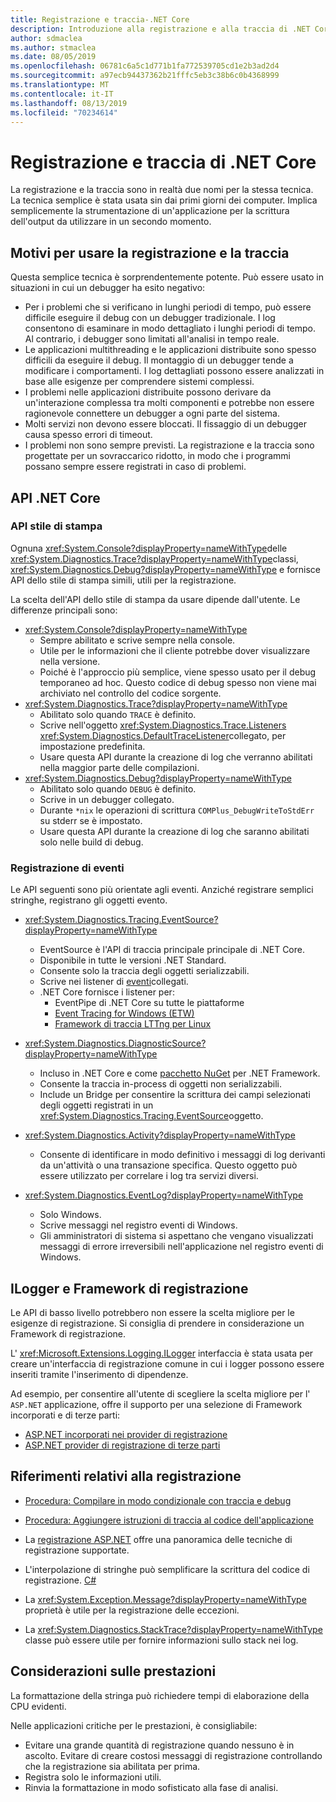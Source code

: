```yaml
---
title: Registrazione e traccia-.NET Core
description: Introduzione alla registrazione e alla traccia di .NET Core.
author: sdmaclea
ms.author: stmaclea
ms.date: 08/05/2019
ms.openlocfilehash: 06781c6a5c1d771b1fa772539705cd1e2b3ad2d4
ms.sourcegitcommit: a97ecb94437362b21fffc5eb3c38b6c0b4368999
ms.translationtype: MT
ms.contentlocale: it-IT
ms.lasthandoff: 08/13/2019
ms.locfileid: "70234614"
---
```

# <a name="net-core-logging-and-tracing"></a>Registrazione e traccia di .NET Core

La registrazione e la traccia sono in realtà due nomi per la stessa tecnica. La tecnica semplice è stata usata sin dai primi giorni dei computer. Implica semplicemente la strumentazione di un'applicazione per la scrittura dell'output da utilizzare in un secondo momento.

## <a name="reasons-to-use-logging-and-tracing"></a>Motivi per usare la registrazione e la traccia

Questa semplice tecnica è sorprendentemente potente. Può essere usato in situazioni in cui un debugger ha esito negativo:

- Per i problemi che si verificano in lunghi periodi di tempo, può essere difficile eseguire il debug con un debugger tradizionale. I log consentono di esaminare in modo dettagliato i lunghi periodi di tempo. Al contrario, i debugger sono limitati all'analisi in tempo reale.
- Le applicazioni multithreading e le applicazioni distribuite sono spesso difficili da eseguire il debug.  Il montaggio di un debugger tende a modificare i comportamenti. I log dettagliati possono essere analizzati in base alle esigenze per comprendere sistemi complessi.
- I problemi nelle applicazioni distribuite possono derivare da un'interazione complessa tra molti componenti e potrebbe non essere ragionevole connettere un debugger a ogni parte del sistema.
- Molti servizi non devono essere bloccati. Il fissaggio di un debugger causa spesso errori di timeout.
- I problemi non sono sempre previsti. La registrazione e la traccia sono progettate per un sovraccarico ridotto, in modo che i programmi possano sempre essere registrati in caso di problemi.

## <a name="net-core-apis"></a>API .NET Core

### <a name="print-style-apis"></a>API stile di stampa

Ognuna <xref:System.Console?displayProperty=nameWithType>delle <xref:System.Diagnostics.Trace?displayProperty=nameWithType>classi, <xref:System.Diagnostics.Debug?displayProperty=nameWithType> e fornisce API dello stile di stampa simili, utili per la registrazione.

La scelta dell'API dello stile di stampa da usare dipende dall'utente. Le differenze principali sono:
- <xref:System.Console?displayProperty=nameWithType>
  - Sempre abilitato e scrive sempre nella console.
  - Utile per le informazioni che il cliente potrebbe dover visualizzare nella versione.
  - Poiché è l'approccio più semplice, viene spesso usato per il debug temporaneo ad hoc. Questo codice di debug spesso non viene mai archiviato nel controllo del codice sorgente.
- <xref:System.Diagnostics.Trace?displayProperty=nameWithType>
  - Abilitato solo quando `TRACE` è definito.
  - Scrive nell'oggetto <xref:System.Diagnostics.Trace.Listeners> <xref:System.Diagnostics.DefaultTraceListener>collegato, per impostazione predefinita.
  - Usare questa API durante la creazione di log che verranno abilitati nella maggior parte delle compilazioni.
- <xref:System.Diagnostics.Debug?displayProperty=nameWithType>
  - Abilitato solo quando `DEBUG` è definito.
  - Scrive in un debugger collegato.
  - Durante `*nix` le operazioni di scrittura `COMPlus_DebugWriteToStdErr` su stderr se è impostato.
  - Usare questa API durante la creazione di log che saranno abilitati solo nelle build di debug.

### <a name="logging-events"></a>Registrazione di eventi

Le API seguenti sono più orientate agli eventi. Anziché registrare semplici stringhe, registrano gli oggetti evento.

- <xref:System.Diagnostics.Tracing.EventSource?displayProperty=nameWithType>
  - EventSource è l'API di traccia principale principale di .NET Core.
  - Disponibile in tutte le versioni .NET Standard.
  - Consente solo la traccia degli oggetti serializzabili.
  - Scrive nei listener di [eventi](xref:System.Diagnostics.Tracing.EventListener)collegati.
  - .NET Core fornisce i listener per:
    - EventPipe di .NET Core su tutte le piattaforme
    - [Event Tracing for Windows (ETW)](/windows/win32/etw/event-tracing-portal)
    - [Framework di traccia LTTng per Linux](https://lttng.org/)

- <xref:System.Diagnostics.DiagnosticSource?displayProperty=nameWithType>
  - Incluso in .NET Core e come [pacchetto NuGet](https://www.nuget.org/packages/System.Diagnostics.DiagnosticSource) per .NET Framework.
  - Consente la traccia in-process di oggetti non serializzabili.
  - Include un Bridge per consentire la scrittura dei campi selezionati degli oggetti registrati in un <xref:System.Diagnostics.Tracing.EventSource>oggetto.

- <xref:System.Diagnostics.Activity?displayProperty=nameWithType>
  - Consente di identificare in modo definitivo i messaggi di log derivanti da un'attività o una transazione specifica. Questo oggetto può essere utilizzato per correlare i log tra servizi diversi.

- <xref:System.Diagnostics.EventLog?displayProperty=nameWithType>
  - Solo Windows.
  - Scrive messaggi nel registro eventi di Windows.
  - Gli amministratori di sistema si aspettano che vengano visualizzati messaggi di errore irreversibili nell'applicazione nel registro eventi di Windows.

## <a name="ilogger-and-logging-frameworks"></a>ILogger e Framework di registrazione

Le API di basso livello potrebbero non essere la scelta migliore per le esigenze di registrazione. Si consiglia di prendere in considerazione un Framework di registrazione.

L' <xref:Microsoft.Extensions.Logging.ILogger> interfaccia è stata usata per creare un'interfaccia di registrazione comune in cui i logger possono essere inseriti tramite l'inserimento di dipendenze.

Ad esempio, per consentire all'utente di scegliere la scelta migliore per l' `ASP.NET` applicazione, offre il supporto per una selezione di Framework incorporati e di terze parti:
- [ASP.NET incorporati nei provider di registrazione](/aspnet/core/fundamentals/logging/#built-in-logging-providers)
- [ASP.NET provider di registrazione di terze parti](/aspnet/core/fundamentals/logging/#third-party-logging-providers)

## <a name="logging-related-references"></a>Riferimenti relativi alla registrazione

- [Procedura: Compilare in modo condizionale con traccia e debug](../../framework/debug-trace-profile/how-to-compile-conditionally-with-trace-and-debug.md)

- [Procedura: Aggiungere istruzioni di traccia al codice dell'applicazione](../../framework/debug-trace-profile/how-to-add-trace-statements-to-application-code.md)

- La [registrazione ASP.NET](/aspnet/core/fundamentals/logging) offre una panoramica delle tecniche di registrazione supportate.

- L'interpolazione di stringhe può semplificare la scrittura del codice di registrazione. [ C# ](../../csharp/language-reference/tokens/interpolated.md)

- La <xref:System.Exception.Message?displayProperty=nameWithType> proprietà è utile per la registrazione delle eccezioni.

- La <xref:System.Diagnostics.StackTrace?displayProperty=nameWithType> classe può essere utile per fornire informazioni sullo stack nei log.

## <a name="performance-considerations"></a>Considerazioni sulle prestazioni

La formattazione della stringa può richiedere tempi di elaborazione della CPU evidenti.

Nelle applicazioni critiche per le prestazioni, è consigliabile:
- Evitare una grande quantità di registrazione quando nessuno è in ascolto. Evitare di creare costosi messaggi di registrazione controllando che la registrazione sia abilitata per prima.
- Registra solo le informazioni utili.
- Rinvia la formattazione in modo sofisticato alla fase di analisi.
